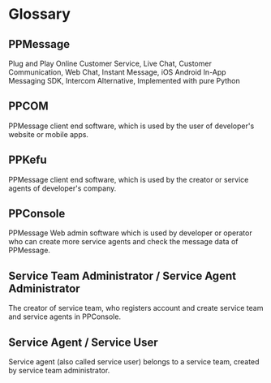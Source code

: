 # Glossary

## PPMessage

Plug and Play Online Customer Service, Live Chat, Customer Communication, Web Chat, Instant Message, iOS Android In-App Messaging SDK, Intercom Alternative, Implemented with pure Python

## PPCOM

PPMessage client end software, which is used by the user of developer's website or mobile apps.

## PPKefu

PPMessage client end software, which is used by the creator or service agents of developer's company.

## PPConsole

PPMessage Web admin software which is used by developer or operator who can create more service agents and check the message data of PPMessage.

## Service Team Administrator / Service Agent Administrator

The creator of service team, who registers account and create service team and service agents in PPConsole.

## Service Agent / Service User

Service agent (also called service user) belongs to a service team, created by service team administrator.



